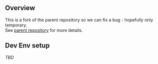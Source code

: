 
## Overview
This is a fork of the parent repository so we can fix a bug - hopefully only temporary.  
See [parent repository](https://github.com/smoketurner/dropwizard-swagger) for more details.

## Dev Env setup
_TBD_     
